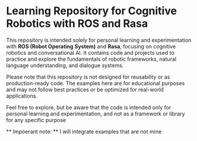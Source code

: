 # Learning Repository for Cognitive Robotics with ROS and Rasa

This repository is intended solely for personal learning and 
experimentation with **ROS (Robot Operating System)** and **Rasa**, 
focusing on cognitive robotics and conversational AI. 
It contains code and projects used to practice and 
explore the fundamentals of robotic frameworks, natural 
language understanding, and dialogue systems.

Please note that this repository is not designed for reusability 
or as production-ready code. The examples here are for educational 
purposes and may not follow best practices or be optimized for 
real-world applications.

Feel free to explore, but be aware that the code is intended 
only for personal learning and experimentation, and not as a 
framework or library for any specific purpose

** Impoerant note: ** I will integrate examples that are not mine
